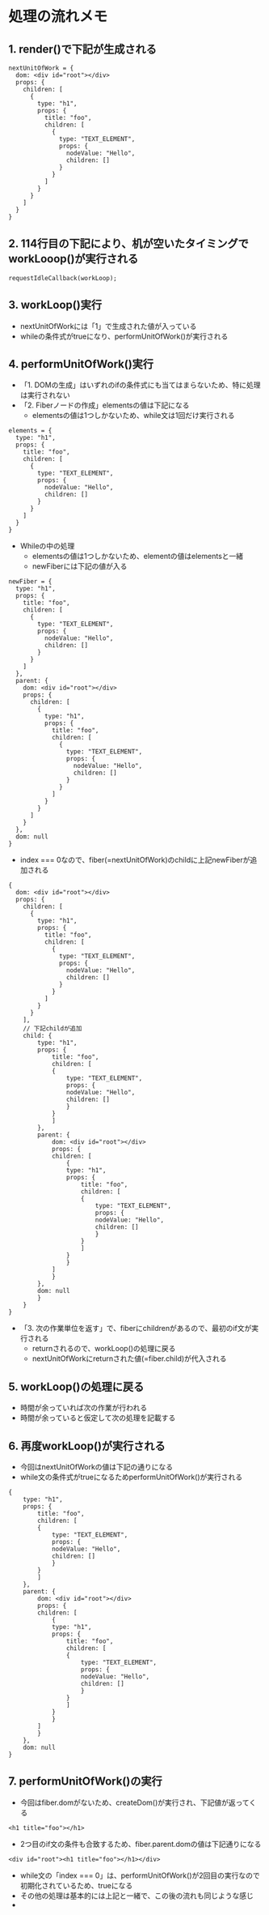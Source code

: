 # 処理の流れメモ

##  1. render()で下記が生成される

```
nextUnitOfWork = {
  dom: <div id="root"></div>
  props: {
    children: [
      {
        type: "h1",
        props: {
          title: "foo",
          children: [
            {
              type: "TEXT_ELEMENT",
              props: {
                nodeValue: "Hello",
                children: []
              }
            }
          ]
        }
      }
    ]
  }
}
```

##  2. 114行目の下記により、机が空いたタイミングでworkLooop()が実行される

```
requestIdleCallback(workLoop);
```


## 3. workLoop()実行

* nextUnitOfWorkには「1」で生成された値が入っている
* whileの条件式がtrueになり、performUnitOfWork()が実行される


## 4. performUnitOfWork()実行

* 「1. DOMの生成」はいずれのifの条件式にも当てはまらないため、特に処理は実行されない
* 「2. Fiberノードの作成」elementsの値は下記になる
  * elementsの値は1つしかないため、while文は1回だけ実行される

```
elements = {
  type: "h1",
  props: {
    title: "foo",
    children: [
      {
        type: "TEXT_ELEMENT",
        props: {
          nodeValue: "Hello",
          children: []
        }
      }
    ]
  }
}
```

* Whileの中の処理
  * elementsの値は1つしかないため、elementの値はelementsと一緒
  * newFiberには下記の値が入る

```
newFiber = {
  type: "h1",
  props: {
    title: "foo",
    children: [
      {
        type: "TEXT_ELEMENT",
        props: {
          nodeValue: "Hello",
          children: []
        }
      }
    ]
  },
  parent: {
    dom: <div id="root"></div>
    props: {
      children: [
        {
          type: "h1",
          props: {
            title: "foo",
            children: [
              {
                type: "TEXT_ELEMENT",
                props: {
                  nodeValue: "Hello",
                  children: []
                }
              }
            ]
          }
        }
      ]
    }
  },
  dom: null
}
```

* index === 0なので、fiber(=nextUnitOfWork)のchildに上記newFiberが追加される

```
{
  dom: <div id="root"></div>
  props: {
    children: [
      {
        type: "h1",
        props: {
          title: "foo",
          children: [
            {
              type: "TEXT_ELEMENT",
              props: {
                nodeValue: "Hello",
                children: []
              }
            }
          ]
        }
      }
    ],
    // 下記childが追加
    child: {
        type: "h1",
        props: {
            title: "foo",
            children: [
            {
                type: "TEXT_ELEMENT",
                props: {
                nodeValue: "Hello",
                children: []
                }
            }
            ]
        },
        parent: {
            dom: <div id="root"></div>
            props: {
            children: [
                {
                type: "h1",
                props: {
                    title: "foo",
                    children: [
                    {
                        type: "TEXT_ELEMENT",
                        props: {
                        nodeValue: "Hello",
                        children: []
                        }
                    }
                    ]
                }
                }
            ]
            }
        },
        dom: null
        }
    }
}

```

* 「3. 次の作業単位を返す」で、fiberにchildrenがあるので、最初のif文が実行される
  * returnされるので、workLoop()の処理に戻る
  * nextUnitOfWorkにreturnされた値(=fiber.child)が代入される

## 5. workLoop()の処理に戻る

* 時間が余っていれば次の作業が行われる
* 時間が余っていると仮定して次の処理を記載する

## 6. 再度workLoop()が実行される

* 今回はnextUnitOfWorkの値は下記の通りになる
* while文の条件式がtrueになるためperformUnitOfWork()が実行される

```
{
    type: "h1",
    props: {
        title: "foo",
        children: [
        {
            type: "TEXT_ELEMENT",
            props: {
            nodeValue: "Hello",
            children: []
            }
        }
        ]
    },
    parent: {
        dom: <div id="root"></div>
        props: {
        children: [
            {
            type: "h1",
            props: {
                title: "foo",
                children: [
                {
                    type: "TEXT_ELEMENT",
                    props: {
                    nodeValue: "Hello",
                    children: []
                    }
                }
                ]
            }
            }
        ]
        }
    },
    dom: null
}
```

## 7. performUnitOfWork()の実行

* 今回はfiber.domがないため、createDom()が実行され、下記値が返ってくる

```
<h1 title="foo"></h1>
```

* 2つ目のif文の条件も合致するため、fiber.parent.domの値は下記通りになる

```
<div id="root"><h1 title="foo"></h1></div>
```

* while文の「index === 0」は、performUnitOfWork()が2回目の実行なので初期化されているため、trueになる
* その他の処理は基本的には上記と一緒で、この後の流れも同じような感じ
* 
